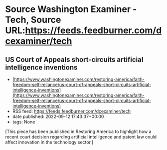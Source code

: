 # Source Washington Examiner - Tech, Source URL:https://feeds.feedburner.com/dcexaminer/tech

## US Court of Appeals short-circuits artificial intelligence inventions
 - [https://www.washingtonexaminer.com/restoring-america/faith-freedom-self-reliance/us-court-of-appeals-short-circuits-artificial-intelligence-inventions](https://www.washingtonexaminer.com/restoring-america/faith-freedom-self-reliance/us-court-of-appeals-short-circuits-artificial-intelligence-inventions)
 - RSS feed: https://feeds.feedburner.com/dcexaminer/tech
 - date published: 2022-09-12 17:43:37+00:00
 - tags: None

[This piece has been published in Restoring America to highlight how a recent court decision regarding artificial intelligence and patent law could affect innovation in the technology sector.]
